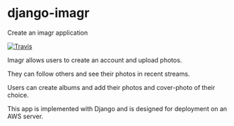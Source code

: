 django-imagr
============

Create an imagr application


[![Travis](https://travis-ci.org/miracode/django-imagr.svg?branch=master)](https://travis-ci.org/miracode/django-imagr.svg?branch=master)


Imagr allows users to create an account and upload photos.  

They can follow others and see their photos in recent streams.

Users can create albums and add their photos and cover-photo of their choice.

This app is implemented with Django and is designed for deployment on an AWS server.
